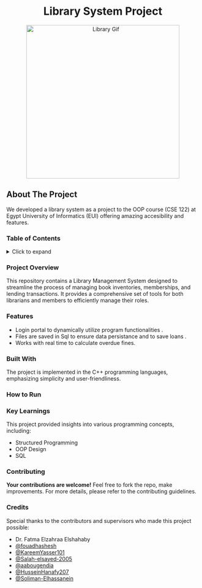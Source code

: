 <h1 align="center">Library System Project</h1>
<p align="center">
<img src="https://media2.giphy.com/media/v1.Y2lkPTc5MGI3NjExcmc4bGNucm83Z3JuZGk5bWs4NHhmNTFtdWF1ZzQyOG11OW1yNzkwNSZlcD12MV9pbnRlcm5hbF9naWZfYnlfaWQmY3Q9Zw/fXo1IT0aoGCWXw4lzd/giphy.gif" alt="Library Gif" width="400px" height="auto">
</p>

## About The Project
We developed a library system as a project to the OOP course (CSE 122) at Egypt University of Informatics (EUI) offering amazing accesibility and features.

### Table of Contents
<details>
  <summary>Click to expand</summary>
  <ol>
    <li><a href="#project-overview">Project Overview</a></li>
    <li><a href="#features">Features</a></li>
    <li><a href="#built-with">Built With</a></li>
    <li><a href="#how-to-use">How to Play</a></li>
    <li><a href="#key-learnings">Key Learnings</a></li>
    <li><a href="#contributing">Contributing</a></li>
    <li><a href="#credits">Credits</a></li>
  </ol>
</details>

### Project Overview

 This repository contains a Library Management System designed to streamline the process of managing book inventories, memberships, and lending transactions. It provides a comprehensive set of tools for both librarians and members to efficiently manage their roles.

### Features

- Login portal to dynamically utilize program functionalities .
- Files are saved in Sql to ensure data persistance and to save loans  .
- Works with real time to calculate overdue fines.

### Built With

The project is implemented in the C++ programming languages, emphasizing simplicity and user-friendliness.


### How to Run

 
### Key Learnings

This project provided insights into various programming concepts, including:
- Structured Programming
- OOP Design
- SQL
 

### Contributing

**Your contributions are welcome!** Feel free to fork the repo, make improvements. For more details, please refer to the contributing guidelines.

### Credits

Special thanks to the contributors and supervisors who made this project possible:
- Dr. Fatma Elzahraa Elshahaby
- [@fouadhashesh](https://github.com/fouadhashesh)
- [@KareemYasser101](https://github.com/KareemYasser101)
- [@Salah-elsayed-2005](https://github.com/Salah-elsayed-2005)
- [@aabougendia](https://github.com/aabougendia)
- [@HusseinHanafy207](https://github.com/HusseinHanafy207)
- [@Soliman-Elhassanein](https://github.com/Soliman-Elhassanein)

